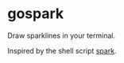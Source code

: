 # gospark

Draw sparklines in your terminal.

Inspired by the shell script [spark](https://github.com/holman/spark).
